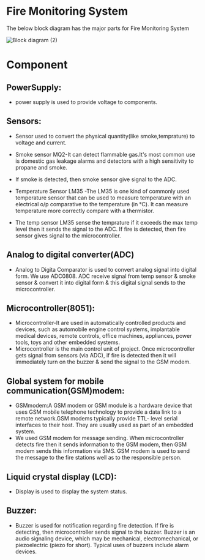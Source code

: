 # Fire Monitoring System
The below block diagram has the major parts for Fire Monitoring System

![Block diagram (2)](https://user-images.githubusercontent.com/98872208/154792550-8c96514c-1270-48e9-8bfe-cb12403a482a.png)

# Component

## PowerSupply:

   * power supply is used to provide voltage to components.

## Sensors:

  * Sensor used to convert the physical quantity(like smoke,temprature) to voltage and current.

  * Smoke sensor MQ2-It can detect flammable gas.It's most common use is domestic gas leakage alarms and detectors with a high sensitivity to propane and smoke.
  * If smoke is detected, then smoke sensor give signal to the ADC.
 
  * Temperature Sensor LM35 -The LM35 is one kind of commonly used temperature sensor that can be used to measure temperature with an electrical o/p comparative to the               temperature (in °C). It can measure temperature more correctly compare with a thermistor.
  * The temp sensor LM35 sense the temprature if it exceeds the max temp level then it sends the signal to the ADC. If fire is detected, then fire sensor          gives signal       to the microcontroller.

## Analog to digital converter(ADC)

   * Analog to Digita Comparator is used to convert analog signal into digital form. We use ADC0808. ADC receive signal from temp sensor & smoke sensor & convert it into digital     form & this digital signal sends to the microcontroller.

## Microcontroller(8051):
  
  * Microcontroller-It are used in automatically controlled products and devices, such as automobile engine control systems, implantable medical devices, remote       controls,     office machines, appliances, power tools, toys and other embedded systems.
  * Microcontroller is the main control unit of project. Once microcontroller gets signal from sensors (via ADC), if fire is detected then it will immediately turn on the buzzer     &   send the signal to the GSM modem.

## Global system for mobile communication(GSM)modem:

   * GSMmodem:A GSM modem or GSM module is a hardware device that uses GSM mobile telephone technology to provide a data link to a remote network.GSM modems typically provide         TTL-   level serial interfaces to their host. They are usually used as part of an embedded system.
   * We used GSM modem for message sending. When microcontroller detects fire then it sends information to the GSM modem, then GSM modem sends this information via SMS. GSM          modem  is used to send the message to the fire stations well as to the responsible person.

## Liquid crystal display (LCD):

   * Display is used to display the system status.

## Buzzer:

  *  Buzzer is used for notification regarding fire detection. If fire is detecting, then microcontroller sends signal to the buzzer.
     Buzzer is an audio signaling device, which may be mechanical, electromechanical, or piezoelectric (piezo for short). Typical uses of buzzers include alarm devices.
